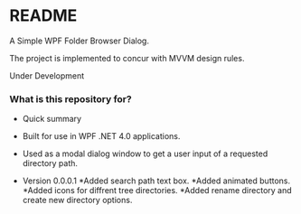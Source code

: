 # README #

A Simple WPF Folder Browser Dialog.

The project is implemented to concur with MVVM design rules.

Under Development

### What is this repository for? ###

* Quick summary 
* Built for use in WPF .NET 4.0 applications.
* Used as a modal dialog window to get a user input of a requested directory path.
	

* Version 0.0.0.1
	*Added search path text box.
	*Added animated buttons.
	*Added icons for diffrent tree directories.
	*Added rename directory and create new directory options.